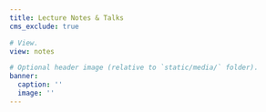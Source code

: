 ```yaml
---
title: Lecture Notes & Talks
cms_exclude: true

# View.
view: notes

# Optional header image (relative to `static/media/` folder).
banner:
  caption: ''
  image: ''
---
```




